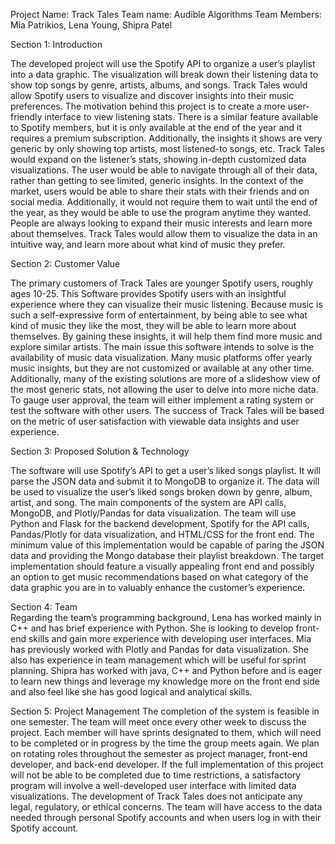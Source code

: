 Project Name: Track Tales
Team name: Audible Algorithms
Team Members: Mia Patrikios, Lena Young, Shipra Patel

Section 1: Introduction

The developed project will use the Spotify API to organize a user’s playlist into a data graphic. The visualization will break down their listening data to show top songs by genre, artists, albums, and songs. Track Tales would allow Spotify users to visualize and discover insights into their music preferences.
The motivation behind this project is to create a more user-friendly interface to view listening stats. There is a similar feature available to Spotify members, but it is only available at the end of the year and it requires a premium subscription. Additionally, the insights it shows are very generic by only showing top artists, most listened-to songs, etc. Track Tales would expand on the listener’s stats, showing in-depth customized data visualizations. The user would be able to navigate through all of their data, rather than getting to see limited, generic insights.
	In the context of the market, users would be able to share their stats with their friends and on social media. Additionally, it would not require them to wait until the end of the year, as they would be able to use the program anytime they wanted. People are always looking to expand their music interests and learn more about themselves. Track Tales would allow them to visualize the data in an intuitive way, and learn more about what kind of music they prefer.

Section 2: Customer Value 

The primary customers of Track Tales are younger Spotify users, roughly ages 10-25. This Software provides Spotify users with an insightful experience where they can visualize their music listening. Because music is such a self-expressive form of entertainment, by being able to see what kind of music they like the most, they will be able to learn more about themselves. By gaining these insights, it will help them find more music and explore similar artists. 
The main issue this software intends to solve is the availability of music data visualization. Many music platforms offer yearly music insights, but they are not customized or available at any other time. Additionally, many of the existing solutions are more of a slideshow view of the most generic stats, not allowing the user to delve into more niche data. To gauge user approval, the team will either implement a rating system or test the software with other users. The success of Track Tales will be based on the metric of user satisfaction with viewable data insights and user experience.

Section 3: Proposed Solution & Technology 

The software will use Spotify’s API to get a user’s liked songs playlist. It will parse the JSON data and submit it to MongoDB to organize it. The data will be used to visualize the user’s liked songs broken down by genre, album, artist, and song. The main components of the system are API calls, MongoDB, and Plotly/Pandas for data visualization. The team will use Python and Flask for the backend development, Spotify for the API calls, Pandas/Plotly for data visualization, and HTML/CSS for the front end. 
The minimum value of this implementation would be capable of paring the JSON data and providing the Mongo database their playlist breakdown. The target implementation should feature a visually appealing front end and possibly an option to get music recommendations based on what category of the data graphic you are in to valuably enhance the customer’s experience. 

Section 4: Team  
	Regarding the team’s programming background, Lena has worked mainly in C++ and has brief experience with Python. She is looking to develop front-end skills and gain more experience with developing user interfaces. Mia has previously worked with Plotly and Pandas for data visualization. She also has experience in team management which will be useful for sprint planning. Shipra has worked with java, C++ and Python before and is eager to learn new things and leverage my knowledge more on the front end side and also feel like she has good logical and analytical skills.

Section 5: Project Management
The completion of the system is feasible in one semester. The team will meet once every other week to discuss the project. Each member will have sprints designated to them, which will need to be completed or in progress by the time the group meets again. We plan on rotating roles throughout the semester as project manager, front-end developer, and back-end developer. If the full implementation of this project will not be able to be completed due to time restrictions, a satisfactory program will involve a well-developed user interface with limited data visualizations. 
The development of Track Tales does not anticipate any legal, regulatory, or ethical concerns. The team will have access to the data needed through personal Spotify accounts and when users log in with their Spotify account.
